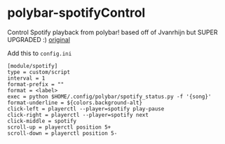 # polybar-spotifyControl
Control Spotify playback from polybar! based off of Jvanrhijn but SUPER UPGRADED :)
[original](https://github.com/Jvanrhijn/polybar-spotify)

Add this to `config.ini`
```
[module/spotify]
type = custom/script
interval = 1
format-prefix = ""
format = <label>
exec = python $HOME/.config/polybar/spotify_status.py -f '{song}'
format-underline = ${colors.background-alt}
click-left = playerctl --player=spotify play-pause
click-right = playerctl --player=spotify next
click-middle = spotify
scroll-up = playerctl position 5+
scroll-down = playerctl position 5-
```
